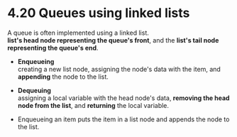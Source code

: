 # 4.20 Queues using linked lists

A queue is often implemented using a linked list.   
**list's head node representing the queue's front**, and the **list's tail node representing the queue's end**.   

* **Enqueueing**   
creating a new list node, assigning the node's data with the item, and **appending** the node to the list.   

* **Dequeuing**   
assigning a local variable with the head node's data, **removing the head node from the list**, and **returning** the local variable.   



* Enqueueing an item puts the item in a list node and appends the node to the list.
